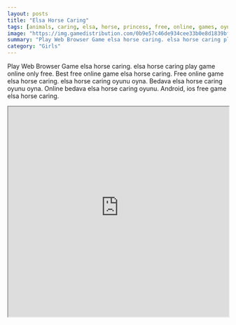 ```yaml
---
layout: posts
title: "Elsa Horse Caring"
tags: [animals, caring, elsa, horse, princess, free, online, games, oyna, game, free, games, play, play, games]
image: "https://img.gamedistribution.com/0b9e57c46de934cee33b0e8d1839bfc2.jpg"
summary: "Play Web Browser Game elsa horse caring. elsa horse caring play game online only free. Best free online game elsa horse caring. Free online game elsa horse caring. elsa horse caring oyunu oyna. Bedava elsa horse caring oyunu oyna. Online bedava elsa horse caring oyunu. Android, ios free game elsa horse caring."
category: "Girls"
---
```


Play Web Browser Game elsa horse caring. elsa horse caring play game online only free. Best free online game elsa horse caring. Free online game elsa horse caring. elsa horse caring oyunu oyna. Bedava elsa horse caring oyunu oyna. Online bedava elsa horse caring oyunu. Android, ios free game elsa horse caring.

<iframe width="100%" height="480px;" src="https://flash.gamedistribution.com?game=0b9e57c46de934cee33b0e8d1839bfc2"></iframe>